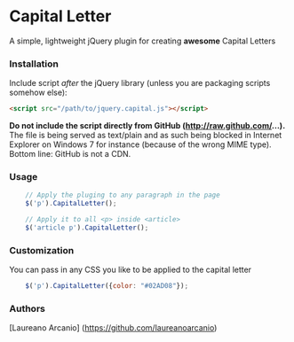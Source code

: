 Capital Letter
==============

A simple, lightweight jQuery plugin for creating **awesome** Capital Letters

### Installation

Include script *after* the jQuery library (unless you are packaging scripts somehow else):

```html
<script src="/path/to/jquery.capital.js"></script>
```

**Do not include the script directly from GitHub (http://raw.github.com/...).** The file is being served as text/plain and as such being blocked
in Internet Explorer on Windows 7 for instance (because of the wrong MIME type). Bottom line: GitHub is not a CDN.


### Usage

```javascript
	// Apply the pluging to any paragraph in the page
	$('p').CapitalLetter();

	// Apply it to all <p> inside <article>
	$('article p').CapitalLetter();
```

### Customization

You can pass in any CSS you like to be applied to the capital letter

```javascript
	$('p').CapitalLetter({color: "#02AD08"});
```

### Authors

[Laureano Arcanio] (https://github.com/laureanoarcanio)

